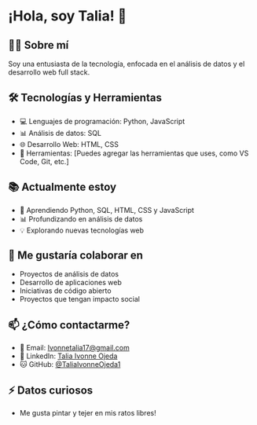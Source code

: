 # ¡Hola, soy Talia! 👋

## 👩‍💻 Sobre mí
Soy una entusiasta de la tecnología, enfocada en el análisis de datos y el desarrollo web full stack.

## 🛠️ Tecnologías y Herramientas
- 💻 Lenguajes de programación: Python, JavaScript
- 📊 Análisis de datos: SQL
- 🌐 Desarrollo Web: HTML, CSS
- 🔧 Herramientas: [Puedes agregar las herramientas que uses, como VS Code, Git, etc.]

## 📚 Actualmente estoy
- 🌱 Aprendiendo Python, SQL, HTML, CSS y JavaScript
- 📊 Profundizando en análisis de datos
- 💡 Explorando nuevas tecnologías web

## 🤝 Me gustaría colaborar en
- Proyectos de análisis de datos
- Desarrollo de aplicaciones web
- Iniciativas de código abierto
- Proyectos que tengan impacto social

## 📫 ¿Cómo contactarme?
- 📧 Email: Ivonnetalia17@gmail.com
- 💼 LinkedIn: [Talia Ivonne Ojeda](https://www.linkedin.com/in/taliaivonneojeda/)
- 🐱 GitHub: [@TaliaIvonneOjeda1](https://github.com/TaliaIvonneOjeda1)

## ⚡ Datos curiosos
- Me gusta pintar y tejer en mis ratos libres! 


